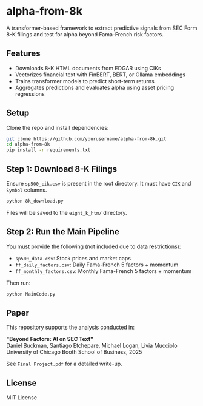 # alpha-from-8k

A transformer-based framework to extract predictive signals from SEC Form 8-K filings and test for alpha beyond Fama-French risk factors.

## Features

- Downloads 8-K HTML documents from EDGAR using CIKs
- Vectorizes financial text with FinBERT, BERT, or Ollama embeddings
- Trains transformer models to predict short-term returns
- Aggregates predictions and evaluates alpha using asset pricing regressions

## Setup

Clone the repo and install dependencies:

```bash
git clone https://github.com/yourusername/alpha-from-8k.git
cd alpha-from-8k
pip install -r requirements.txt
```

## Step 1: Download 8-K Filings

Ensure `sp500_cik.csv` is present in the root directory. It must have `CIK` and `Symbol` columns.

```bash
python 8k_download.py
```

Files will be saved to the `eight_k_htm/` directory.

## Step 2: Run the Main Pipeline

You must provide the following (not included due to data restrictions):

- `sp500_data.csv`: Stock prices and market caps
- `ff_daily_factors.csv`: Daily Fama-French 5 factors + momentum
- `ff_monthly_factors.csv`: Monthly Fama-French 5 factors + momentum

Then run:

```bash
python MainCode.py
```

## Paper

This repository supports the analysis conducted in:

**"Beyond Factors: AI on SEC Text"**  
Daniel Buckman, Santiago Etchepare, Michael Logan, Livia Mucciolo  
University of Chicago Booth School of Business, 2025

See `Final Project.pdf` for a detailed write-up.

## License

MIT License
